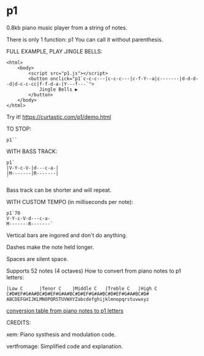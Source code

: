 # p1
0.8kb piano music player from a string of notes.

There is only 1 function: p1
You can call it without parenthesis.

FULL EXAMPLE, PLAY JINGLE BELLS:
```
<html>
	<body>
		<script src="p1.js"></script>
		<button onclick="p1`c-c-c---|c-c-c---|c-f-Y--a|c-------|d-d-d--d|d-c-c-cc|f-f-d-a-|Y---f---`">
			Jingle Bells ▶
		</button>
	</body>
</html>
```

Try it!
https://curtastic.com/p1/demo.html


TO STOP:
```
p1``
```

WITH BASS TRACK:
```
p1`
|V-Y-c-V-|d---c-a-|
|M-------|R-------|
`
```

Bass track can be shorter and will repeat.


WITH CUSTOM TEMPO (in milliseconds per note):
```
p1`70
V-Y-c-V-d---c-a-
M-------R-------`
```

Vertical bars are ingored and don't do anything.

Dashes make the note held longer.

Spaces are silent space.

Supports 52 notes (4 octaves)
How to convert from piano notes to p1 letters:
```
|Low C      |Tenor C    |Middle C   |Treble C   |High C
C#D#EF#G#A#BC#D#EF#G#A#BC#D#EF#G#A#BC#D#EF#G#A#BC#D#
ABCDEFGHIJKLMNOPQRSTUVWXYZabcdefghijklmnopqrstuvwxyz
```

[conversion table from piano notes to p1 letters](/convert.png)


CREDITS:

xem: Piano systhesis and modulation code.

vertfromage: Simplified code and explanation.
